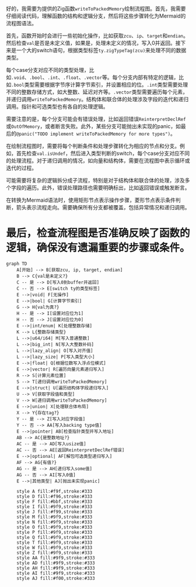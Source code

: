 好的，我需要为提供的Zig函数`writeToPackedMemory`绘制流程图。首先，我需要仔细阅读代码，理解函数的结构和逻辑分支，然后将这些步骤转化为Mermaid的流程图语法。

首先，函数开始时会进行一些初始化操作，比如获取`zcu`、`ip`、`target`和`endian`。然后检查`val`是否是未定义值，如果是，处理未定义的情况，写入0并返回。接下来是一个大的switch语句，根据类型标签`ty.zigTypeTag(zcu)`来处理不同的数据类型。

每个case分支对应不同的类型处理，比如`.void`、`.bool`、`.int`、`.float`、`.vector`等。每个分支内部有特定的逻辑，比如`.bool`类型需要根据字节序计算字节索引，并设置相应的位。`.int`类型需要处理不同的整数存储方式，如大整数、延迟对齐等。`.vector`类型需要遍历每个元素，并递归调用`writeToPackedMemory`。结构体和联合体的处理涉及字段的迭代和递归调用。指针和可选类型也有各自的处理逻辑。

需要注意的是，每个分支可能会有错误处理，比如返回错误`ReinterpretDeclRef`或`OutOfMemory`，或者断言失败。此外，某些分支可能抛出未实现的panic，如最后的`@panic("TODO implement writeToPackedMemory for more types")`。

在绘制流程图时，需要将每个判断条件和处理步骤转化为相应的节点和分支。例如，首先检查`val.isUndef`，然后进入类型判断的switch，每个case分支对应不同的处理流程。对于递归调用的情况，如向量和结构体，需要在流程图中表示循环或迭代的过程。

可能需要将复杂的逻辑拆分成子流程，特别是对于结构体和联合体的处理，涉及多个字段的遍历。此外，错误处理路径也需要明确标出，比如返回错误或触发断言。

在转换为Mermaid语法时，使用矩形节点表示操作步骤，菱形节点表示条件判断，箭头表示流程走向。需要确保所有分支都被覆盖，包括异常情况和递归调用。

最后，检查流程图是否准确反映了函数的逻辑，确保没有遗漏重要的步骤或条件。
================================================
```mermaid
graph TD
    A[开始] --> B[获取zcu, ip, target, endian]
    B --> C{val是未定义?}
    C -- 是 --> D[写入0到buffer并返回]
    C -- 否 --> E[switch ty的类型标签]
    E -->|void| F[无操作]
    E -->|bool| G[计算字节索引]
    G --> H{val为真?}
    H -- 是 --> I[设置对应位为1]
    H -- 否 --> J[设置对应位为0]
    E -->|int/enum| K[处理整数存储]
    K --> L{整数存储类型}
    L -->|u64/i64| M[写入普通整数]
    L -->|big_int| N[写入大整数补码]
    L -->|lazy_align| O[写入对齐值]
    L -->|lazy_size| P[写入类型大小]
    E -->|float| Q[根据位数写入浮点位模式]
    E -->|vector| R[遍历向量元素递归写入]
    R --> S[计算元素位置]
    S --> T[递归调用writeToPackedMemory]
    E -->|struct| U[遍历结构体字段递归写入]
    U --> V[获取字段值和类型]
    V --> W[递归调用writeToPackedMemory]
    E -->|union| X[处理联合体布局]
    X --> Y{存在tag?}
    Y -- 是 --> Z[写入对应字段值]
    Y -- 否 --> AA[写入backing type值]
    E -->|pointer| AB[检查指针类型并写入地址]
    AB --> AC{是整数地址?}
    AC -- 是 --> AD[写入usize值]
    AC -- 否 --> AE[返回ReinterpretDeclRef错误]
    E -->|optional| AF[解包可选类型递归写入]
    AF --> AG{有值?}
    AG -- 是 --> AH[递归写入some值]
    AG -- 否 --> AI[写入0值]
    E -->|其他类型| AJ[抛出未实现panic]
    
    style A fill:#f9f,stroke:#333
    style D fill:#f96,stroke:#333
    style F fill:#bbf,stroke:#333
    style I fill:#9f9,stroke:#333
    style J fill:#f99,stroke:#333
    style M fill:#9f9,stroke:#333
    style N fill:#9f9,stroke:#333
    style O fill:#9f9,stroke:#333
    style P fill:#9f9,stroke:#333
    style Q fill:#9f9,stroke:#333
    style T fill:#9f9,stroke:#333
    style W fill:#9f9,stroke:#333
    style Z fill:#9f9,stroke:#333
    style AA fill:#9f9,stroke:#333
    style AD fill:#9f9,stroke:#333
    style AH fill:#9f9,stroke:#333
    style AI fill:#9f9,stroke:#333
    style AJ fill:#f00,stroke:#333
```